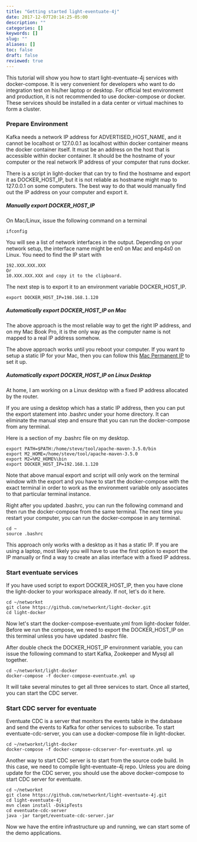 ```yaml
---
title: "Getting started light-eventuate-4j"
date: 2017-12-07T20:14:25-05:00
description: ""
categories: []
keywords: []
slug: ""
aliases: []
toc: false
draft: false
reviewed: true
---
```


This tutorial will show you how to start light-eventuate-4j services with docker-compose. It is very convenient for developers who want to do integration test on his/her laptop or desktop. For official test environment and production, it is not recommended to use docker-compose or docker. These services should be installed in a data center or virtual machines to form a cluster. 

### Prepare Environment

Kafka needs a network IP address for ADVERTISED_HOST_NAME, and it cannot be localhost or 127.0.0.1 as localhost within docker container means the docker container itself. It must be an address on the host that is accessible within docker container. It should be the hostname of your computer or the real network IP address of your computer that runs docker. 

There is a script in light-docker that can try to find the hostname and export it as DOCKER_HOST_IP, but it is not reliable as hostname might map to 127.0.0.1 on some computers. The best way to do that would manually find out the IP address on your computer and export it.

##### Manually export DOCKER_HOST_IP

On Mac/Linux, issue the following command on a terminal

```
ifconfig
```

You will see a list of network interfaces in the output. Depending on your network setup, the interface name might be en0 on Mac and enp4s0 on Linux. You need to find the IP start with 

```
192.XXX.XXX.XXX
Or 
10.XXX.XXX.XXX and copy it to the clipboard.
```

The next step is to export it to an environment variable DOCKER_HOST_IP.

```
export DOCKER_HOST_IP=198.168.1.120
```

##### Automatically export DOCKER_HOST_IP on Mac

The above approach is the most reliable way to get the right IP address, and on my Mac Book Pro, it is the only way as the computer name is not mapped to a real IP address somehow.

The above approach works until you reboot your computer. If you want to setup a static IP for your Mac, then you can follow this [Mac Permanent IP] to set it up. 

##### Automatically export DOCKER_HOST_IP on Linux Desktop

At home, I am working on a Linux desktop with a fixed IP address allocated by the router. 

If you are using a desktop which has a static IP address, then you can put the export statement into .bashrc under your home directory. It can eliminate the manual step and ensure that you can
run the docker-compose from any terminal. 

Here is a section of my .bashrc file on my desktop.

```
export PATH=$PATH:/home/steve/tool/apache-maven-3.5.0/bin
export M2_HOME=/home/steve/tool/apache-maven-3.5.0
export M2=%M2_HOME%\bin
export DOCKER_HOST_IP=192.168.1.120
```
Note that above manual export and script will only work on the terminal window with the export and you have to start the docker-compose with the exact terminal in order to work as the environment variable only associates to that particular terminal instance. 

Right after you updated .bashrc, you can run the following command and then run the docker-compose from the same terminal. The next time you restart your computer, you can run the docker-compose in
any terminal.

```
cd ~
source .bashrc
```

This approach only works with a desktop as it has a static IP. If you are using a laptop, most likely you will have to use the first option to export the IP manually or find a way to create an alias interface with a fixed IP address. 


### Start eventuate services

If you have used script to export DOCKER_HOST_IP, then you have clone the light-docker to your
workspace already. If not, let's do it here. 

```
cd ~/networknt
git clone https://github.com/networknt/light-docker.git
cd light-docker
```

Now let's start the docker-compose-eventuate.yml from light-docker folder. Before we run the compose,
we need to export the DOCKER_HOST_IP on this terminal unless you have updated .bashrc file.

After double check the DOCKER_HOST_IP environment variable, you can issue the following command to
start Kafka, Zookeeper and Mysql all together.

```
cd ~/networknt/light-docker
docker-compose -f docker-compose-eventuate.yml up 
```

It will take several minutes to get all three services to start. Once all started, you can start the
CDC server. 

### Start CDC server for eventuate

Eventuate CDC is a server that monitors the events table in the database and send the events to Kafka for other
services to subscribe. To start eventuate-cdc-server, you can use a docker-compose file in light-docker.

```
cd ~/networknt/light-docker
docker-compose -f docker-compose-cdcserver-for-eventuate.yml up
```

Another way to start CDC server is to start from the source code build. In this case, we need to compile
light-eventuate-4j repo. Unless you are doing update for the CDC server, you should use the above 
docker-compose to start CDC server for eventuate. 

```
cd ~/networknt
git clone https://github.com/networknt/light-eventuate-4j.git
cd light-eventuate-4j
mvn clean install -DskipTests
cd eventuate-cdc-server
java -jar target/eventuate-cdc-server.jar
```

Now we have the entire infrastructure up and running, we can start some of the demo applications. 


[Mac Permanent IP]: /development/best-practices/mac-perm-ip/

